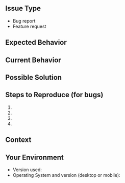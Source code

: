 <!--- Provide a general summary of the issue in the Title above -->

Issue Type
----------
<!-- Define the type of issue you're reporting -->
- Bug report
- Feature request

Expected Behavior
-----------------
<!--- If you're describing a bug, tell us what should happen -->
<!--- If you're suggesting a change/improvement, tell us how it should work -->

Current Behavior
----------------
<!--- If describing a bug, tell us what happens instead of the expected behavior -->
<!--- If suggesting a change/improvement, explain the difference from current behavior -->

Possible Solution
-----------------
<!--- Not obligatory, but suggest a fix/reason for the bug, -->
<!--- or ideas how to implement the addition or change -->

Steps to Reproduce (for bugs)
-----------------------------
<!--- Provide a link to a live example, or an unambiguous set of steps to -->
<!--- reproduce this bug. Include code to reproduce, if relevant -->
1.
2.
3.
4.

Context
-------
<!--- How has this issue affected you? What are you trying to accomplish? -->
<!--- Providing context helps us come up with a solution that is most useful in the real world -->

Your Environment
----------------
<!--- Include as many relevant details about the environment you experienced the bug in -->
* Version used:
* Operating System and version (desktop or mobile):
